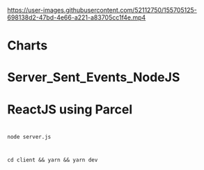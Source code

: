 

https://user-images.githubusercontent.com/52112750/155705125-698138d2-47bd-4e66-a221-a83705cc1f4e.mp4

# Charts
# Server_Sent_Events_NodeJS
# ReactJS using Parcel
#
`node server.js`
#
`cd client && yarn && yarn dev`
